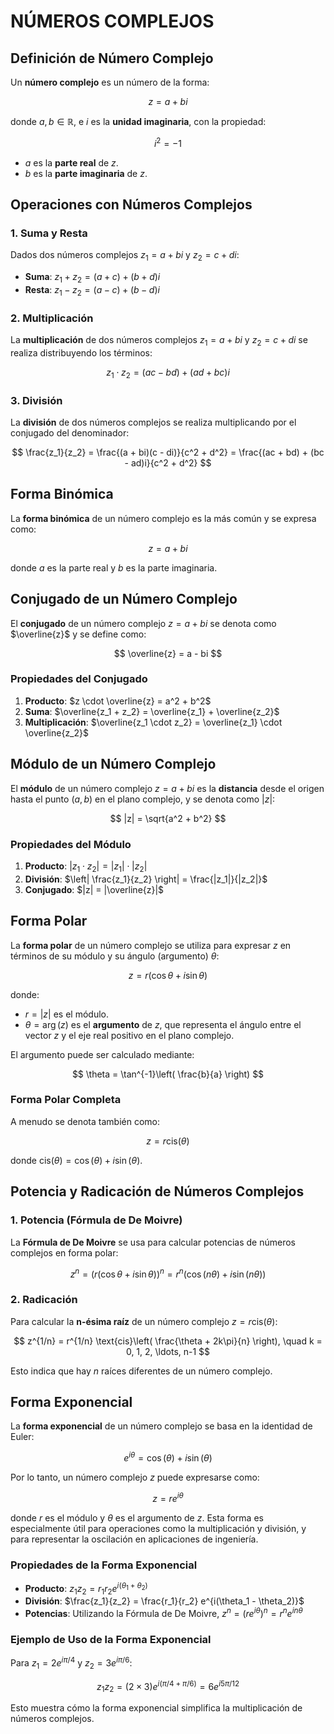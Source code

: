 # NÚMEROS COMPLEJOS

## Definición de Número Complejo
Un **número complejo** es un número de la forma:

$$
z = a + bi
$$

donde $a, b \in \mathbb{R}$, e $i$ es la **unidad imaginaria**, con la propiedad:

$$
i^2 = -1
$$

- $a$ es la **parte real** de $z$.
- $b$ es la **parte imaginaria** de $z$.

## Operaciones con Números Complejos

### 1. Suma y Resta
Dados dos números complejos $z_1 = a + bi$ y $z_2 = c + di$:

- **Suma**: $z_1 + z_2 = (a + c) + (b + d)i$
- **Resta**: $z_1 - z_2 = (a - c) + (b - d)i$

### 2. Multiplicación
La **multiplicación** de dos números complejos $z_1 = a + bi$ y $z_2 = c + di$ se realiza distribuyendo los términos:

$$
z_1 \cdot z_2 = (ac - bd) + (ad + bc)i
$$

### 3. División
La **división** de dos números complejos se realiza multiplicando por el conjugado del denominador:

$$
\frac{z_1}{z_2} = \frac{(a + bi)(c - di)}{c^2 + d^2} = \frac{(ac + bd) + (bc - ad)i}{c^2 + d^2}
$$

## Forma Binómica
La **forma binómica** de un número complejo es la más común y se expresa como:

$$
z = a + bi
$$

donde $a$ es la parte real y $b$ es la parte imaginaria.

## Conjugado de un Número Complejo
El **conjugado** de un número complejo $z = a + bi$ se denota como $\overline{z}$ y se define como:

$$
\overline{z} = a - bi
$$

### Propiedades del Conjugado
1. **Producto**: $z \cdot \overline{z} = a^2 + b^2$
2. **Suma**: $\overline{z_1 + z_2} = \overline{z_1} + \overline{z_2}$
3. **Multiplicación**: $\overline{z_1 \cdot z_2} = \overline{z_1} \cdot \overline{z_2}$

## Módulo de un Número Complejo
El **módulo** de un número complejo $z = a + bi$ es la **distancia** desde el origen hasta el punto $(a, b)$ en el plano complejo, y se denota como $|z|$:

$$
|z| = \sqrt{a^2 + b^2}
$$

### Propiedades del Módulo
1. **Producto**: $|z_1 \cdot z_2| = |z_1| \cdot |z_2|$
2. **División**: $\left| \frac{z_1}{z_2} \right| = \frac{|z_1|}{|z_2|}$
3. **Conjugado**: $|z| = |\overline{z}|$

## Forma Polar
La **forma polar** de un número complejo se utiliza para expresar $z$ en términos de su módulo y su ángulo (argumento) $\theta$:

$$
z = r (\cos \theta + i \sin \theta)
$$

donde:
- $r = |z|$ es el módulo.
- $\theta = \arg(z)$ es el **argumento** de $z$, que representa el ángulo entre el vector $z$ y el eje real positivo en el plano complejo.

El argumento puede ser calculado mediante:

$$
\theta = \tan^{-1}\left( \frac{b}{a} \right)
$$

### Forma Polar Completa
A menudo se denota también como:

$$
z = r \text{cis}(\theta)
$$

donde $\text{cis}(\theta) = \cos(\theta) + i\sin(\theta)$.

## Potencia y Radicación de Números Complejos

### 1. Potencia (Fórmula de De Moivre)
La **Fórmula de De Moivre** se usa para calcular potencias de números complejos en forma polar:

$$
z^n = \left( r (\cos \theta + i \sin \theta) \right)^n = r^n \left( \cos(n\theta) + i \sin(n\theta) \right)
$$

### 2. Radicación
Para calcular la **n-ésima raíz** de un número complejo $z = r \text{cis}(\theta)$:

$$
z^{1/n} = r^{1/n} \text{cis}\left( \frac{\theta + 2k\pi}{n} \right), \quad k = 0, 1, 2, \ldots, n-1
$$

Esto indica que hay $n$ raíces diferentes de un número complejo.

## Forma Exponencial
La **forma exponencial** de un número complejo se basa en la identidad de Euler:

$$
e^{i\theta} = \cos(\theta) + i\sin(\theta)
$$

Por lo tanto, un número complejo $z$ puede expresarse como:

$$
z = r e^{i\theta}
$$

donde $r$ es el módulo y $\theta$ es el argumento de $z$. Esta forma es especialmente útil para operaciones como la multiplicación y división, y para representar la oscilación en aplicaciones de ingeniería.

### Propiedades de la Forma Exponencial
- **Producto**: $z_1 z_2 = r_1 r_2 e^{i(\theta_1 + \theta_2)}$
- **División**: $\frac{z_1}{z_2} = \frac{r_1}{r_2} e^{i(\theta_1 - \theta_2)}$
- **Potencias**: Utilizando la Fórmula de De Moivre, $z^n = (r e^{i\theta})^n = r^n e^{in\theta}$

### Ejemplo de Uso de la Forma Exponencial
Para $z_1 = 2e^{i\pi/4}$ y $z_2 = 3e^{i\pi/6}$:

$$
z_1 z_2 = (2 \times 3)e^{i(\pi/4 + \pi/6)} = 6e^{i5\pi/12}
$$

Esto muestra cómo la forma exponencial simplifica la multiplicación de números complejos.

